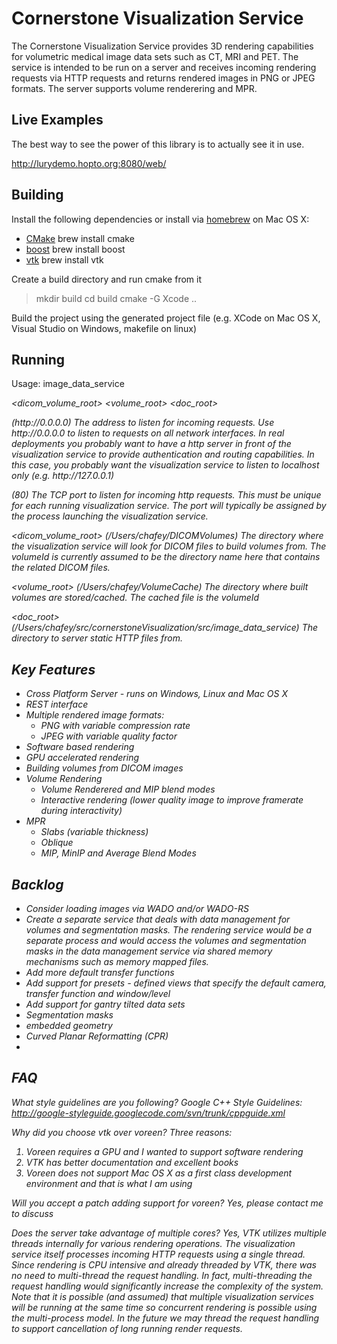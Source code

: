 Cornerstone Visualization Service
=================================

The Cornerstone Visualization Service provides 3D rendering capabilities for
volumetric medical image data sets such as CT, MRI and PET.  The service is intended
to be run on a server and receives incoming rendering requests via HTTP requests and returns
rendered images in PNG or JPEG formats.  The server supports volume renderering and MPR.

Live Examples
---------------

The best way to see the power of this library is to actually see it in use.

http://lurydemo.hopto.org:8080/web/

Building
-------

Install the following dependencies or install via [homebrew](http://brew.sh/) on Mac OS X:

* [CMake](http://cmake.org/) brew install cmake
* [boost](http://www.boost.org/) brew install boost
* [vtk](http://www.vtk.org/) brew install vtk

Create a build directory and run cmake from it
> mkdir build
> cd build
> cmake -G Xcode ..

Build the project using the generated project file (e.g. XCode on Mac OS X, Visual Studio on Windows, makefile on linux)

Running
-------

Usage: image_data_service <address> <port> <dicom_volume_root> <volume_root> <doc_root>

<address> (http://0.0.0.0)
The address to listen for incoming requests.  Use http://0.0.0.0 to listen to requests on all network interfaces.
In real deployments you probably want to have a http server in front of the visualization service to provide authentication
and routing capabilities.  In this case, you probably want the visualization service to listen to localhost only (e.g. http://127.0.0.1)

<port> (80)
The TCP port to listen for incoming http requests.  This must be unique for each running visualization service.  The port will
typically be assigned by the process launching the visualization service.

<dicom_volume_root> (/Users/chafey/DICOMVolumes)
The directory where the visualization service will look for DICOM files to build volumes from.  The volumeId is currently assumed
to be the directory name here that contains the related DICOM files.

<volume_root> (/Users/chafey/VolumeCache)
The directory where built volumes are stored/cached.  The cached file is the volumeId

<doc_root> (/Users/chafey/src/cornerstoneVisualization/src/image_data_service)
The directory to server static HTTP files from.

Key Features
------------

* Cross Platform Server - runs on Windows, Linux and Mac OS X
* REST interface
* Multiple rendered image formats:
  * PNG with variable compression rate
  * JPEG with variable quality factor
* Software based rendering
* GPU accelerated rendering
* Building volumes from DICOM images
* Volume Rendering
  * Volume Renderered and MIP blend modes
  * Interactive rendering (lower quality image to improve framerate during interactivity)
* MPR
  * Slabs (variable thickness)
  * Oblique
  * MIP, MinIP and Average Blend Modes

Backlog
-------

 * Consider loading images via WADO and/or WADO-RS
 * Create a separate service that deals with data management for volumes and segmentation masks.  The rendering service would
   be a separate process and would access the volumes and segmentation masks in the data management service via shared memory
   mechanisms such as memory  mapped files.
 * Add more default transfer functions
 * Add support for presets - defined views that specify the default camera, transfer function and window/level
 * Add support for gantry tilted data sets
 * Segmentation masks
 * embedded geometry
 * Curved Planar Reformatting (CPR)
 *

FAQ
---

_What style guidelines are you following?_
Google C++ Style Guidelines: http://google-styleguide.googlecode.com/svn/trunk/cppguide.xml

_Why did you choose vtk over voreen?_
Three reasons:
1. Voreen requires a GPU and I wanted to support software rendering
2. VTK has better documentation and excellent books
3. Voreen does not support Mac OS X as a first class development environment and that is what I am using

_Will you accept a patch adding support for voreen?_
Yes, please contact me to discuss

_Does the server take advantage of multiple cores?_
Yes, VTK utilizes multiple threads internally for various rendering operations.  The visualization service itself
processes incoming HTTP requests using a single thread.  Since rendering is CPU intensive and already threaded by
VTK, there was no need to multi-thread the request handling.  In fact, multi-threading the request handling would
significantly increase the complexity of the system.  Note that it is possible (and assumed) that multiple visualization
services will be running at the same time so concurrent rendering is possible using the multi-process model.  In the future
we may thread the request handling to support cancellation of long running render requests.

